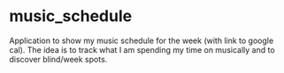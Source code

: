 # music_schedule

Application to show my music schedule for the week (with link to google cal).
The idea is to track what I am spending my time on musically and to discover blind/week spots.
